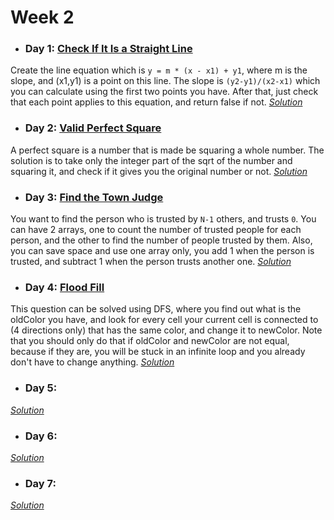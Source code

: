 # Week 2

* ### Day 1: [Check If It Is a Straight Line](https://leetcode.com/explore/featured/card/may-leetcoding-challenge/535/week-2-may-8th-may-14th/3323/)
Create the line equation which is `y = m * (x - x1) + y1`, where m is the slope, and (x1,y1) is a point on this line. The slope is `(y2-y1)/(x2-x1)` which you can calculate using the first two points you have. After that, just check that each point applies to this equation, and return false if not.
[*Solution*](check_if_it_is_a_straight_line.c++)

* ### Day 2: [Valid Perfect Square](https://leetcode.com/explore/featured/card/may-leetcoding-challenge/535/week-2-may-8th-may-14th/3324/)
A perfect square is a number that is made be squaring a whole number. The solution is to take only the integer part of the sqrt of the number and squaring it, and check if it gives you the original number or not.
[*Solution*](valid_perfect_square.c++)

* ### Day 3: [Find the Town Judge](https://leetcode.com/explore/featured/card/may-leetcoding-challenge/535/week-2-may-8th-may-14th/3325/)
You want to find the person who is trusted by `N-1` others, and trusts `0`. You can have 2 arrays, one to count the number of trusted people for each person, and the other to find the number of people trusted by them. Also, you can save space and use one array only, you add 1 when the person is trusted, and subtract 1 when the person trusts another one.
[*Solution*](find_the_town_judge.c++)

* ### Day 4: [Flood Fill](https://leetcode.com/explore/featured/card/may-leetcoding-challenge/535/week-2-may-8th-may-14th/3326/)
This question can be solved using DFS, where you find out what is the oldColor you have, and look for every cell your current cell is connected to (4 directions only) that has the same color, and change it to newColor. Note that you should only do that if oldColor and newColor are not equal, because if they are, you will be stuck in an infinite loop and you already don't have to change anything.
[*Solution*](flood_fill.c++)

* ### Day 5: []()

[*Solution*]()

* ### Day 6: []()

[*Solution*]()

* ### Day 7: []()

[*Solution*]()
